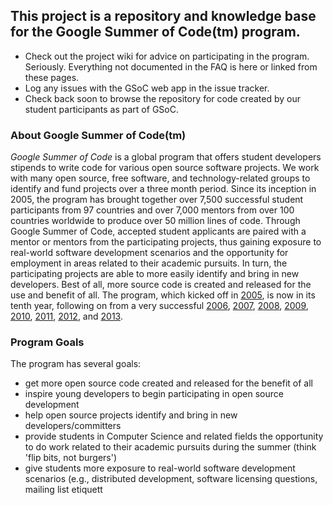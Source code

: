 ## This project is a repository and knowledge base for the Google Summer of Code(tm) program. ##

  * Check out the project wiki for advice on participating in the program. Seriously. Everything not documented in the FAQ is here or linked from these pages.
  * Log any issues with the GSoC web app in the issue tracker.
  * Check back soon to browse the repository for code created by our student participants as part of GSoC.

### About Google Summer of Code(tm) ###
_Google Summer of Code_ is a global program that offers student developers stipends to write code for various open source software projects. We work with many open source, free software, and technology-related groups to identify and fund projects over a three month period. Since its inception in 2005, the program has brought together over 7,500 successful student participants from 97 countries and over 7,000 mentors from over 100 countries worldwide to produce over 50 million lines of code. Through Google Summer of Code, accepted student applicants are paired with a mentor or mentors from the participating projects, thus gaining exposure to real-world software development scenarios and the opportunity for employment in areas related to their academic pursuits. In turn, the participating projects are able to more easily identify and bring in new developers. Best of all, more source code is created and released for the use and benefit of all. The program, which kicked off in [2005](http://code.google.com/soc/2005/), is now in its tenth year, following on from a very successful [2006](http://code.google.com/soc/2006/), [2007](http://code.google.com/soc/2007/), [2008](http://code.google.com/soc/2008/), [2009](http://www.google-melange.com/gsoc/homepage/google/gsoc2009), [2010](http://www.google-melange.com/gsoc/homepage/google/gsoc2010), [2011](http://www.google-melange.com/gsoc/homepage/google/gsoc2011), [2012](http://www.google-melange.com/gsoc/homepage/google/gsoc2012), and [2013](http://www.google-melange.com/gsoc/homepage/google/gsoc2013).

### Program Goals ###
The program has several goals:
  * get more open source code created and released for the benefit of all
  * inspire young developers to begin participating in open source development
  * help open source projects identify and bring in new developers/committers
  * provide students in Computer Science and related fields the opportunity to do work related to their academic pursuits during the summer (think 'flip bits, not burgers')
  * give students more exposure to real-world software development scenarios (e.g., distributed development, software licensing questions, mailing list etiquett